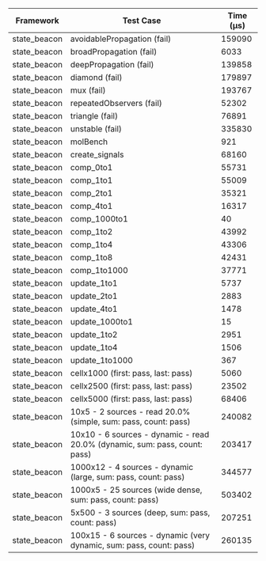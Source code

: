 | Framework | Test Case | Time (μs) |
| --- | --- | --- |
| state_beacon | avoidablePropagation (fail) | 159090 |
| state_beacon | broadPropagation (fail) | 6033 |
| state_beacon | deepPropagation (fail) | 139858 |
| state_beacon | diamond (fail) | 179897 |
| state_beacon | mux (fail) | 193767 |
| state_beacon | repeatedObservers (fail) | 52302 |
| state_beacon | triangle (fail) | 76891 |
| state_beacon | unstable (fail) | 335830 |
| state_beacon | molBench | 921 |
| state_beacon | create_signals | 68160 |
| state_beacon | comp_0to1 | 55731 |
| state_beacon | comp_1to1 | 55009 |
| state_beacon | comp_2to1 | 35321 |
| state_beacon | comp_4to1 | 16317 |
| state_beacon | comp_1000to1 | 40 |
| state_beacon | comp_1to2 | 43992 |
| state_beacon | comp_1to4 | 43306 |
| state_beacon | comp_1to8 | 42431 |
| state_beacon | comp_1to1000 | 37771 |
| state_beacon | update_1to1 | 5737 |
| state_beacon | update_2to1 | 2883 |
| state_beacon | update_4to1 | 1478 |
| state_beacon | update_1000to1 | 15 |
| state_beacon | update_1to2 | 2951 |
| state_beacon | update_1to4 | 1506 |
| state_beacon | update_1to1000 | 367 |
| state_beacon | cellx1000 (first: pass, last: pass) | 5060 |
| state_beacon | cellx2500 (first: pass, last: pass) | 23502 |
| state_beacon | cellx5000 (first: pass, last: pass) | 68406 |
| state_beacon | 10x5 - 2 sources - read 20.0% (simple, sum: pass, count: pass) | 240082 |
| state_beacon | 10x10 - 6 sources - dynamic - read 20.0% (dynamic, sum: pass, count: pass) | 203417 |
| state_beacon | 1000x12 - 4 sources - dynamic (large, sum: pass, count: pass) | 344577 |
| state_beacon | 1000x5 - 25 sources (wide dense, sum: pass, count: pass) | 503402 |
| state_beacon | 5x500 - 3 sources (deep, sum: pass, count: pass) | 207251 |
| state_beacon | 100x15 - 6 sources - dynamic (very dynamic, sum: pass, count: pass) | 260135 |
